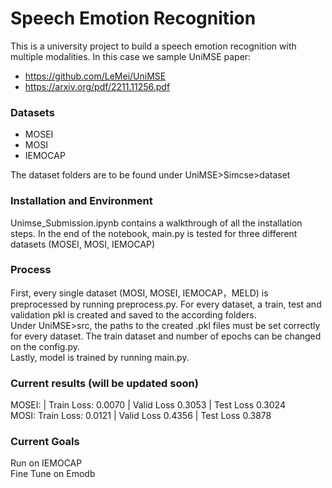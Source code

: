# Speech Emotion Recognition
This is a university project to build a speech emotion recognition with multiple modalities.
In this case we sample UniMSE paper: 
- https://github.com/LeMei/UniMSE
- https://arxiv.org/pdf/2211.11256.pdf

### Datasets
- MOSEI
- MOSI
- IEMOCAP

The dataset folders are to be found under UniMSE>Simcse>dataset
### Installation and Environment
Unimse_Submission.ipynb contains a walkthrough of all the installation steps. In the end of the notebook, main.py is tested for three different datasets (MOSEI, MOSI, IEMOCAP)

### Process
First, every single dataset (MOSI, MOSEI, IEMOCAP，MELD)  is preprocessed by running preprocess.py. For every dataset, a train, test and validation pkl is created and saved to the according folders.<br /> 
Under UniMSE>src, the paths to the created .pkl files must be set correctly for every dataset. The train dataset and number of epochs can be changed on the config.py. <br /> 
Lastly, model is trained by running main.py.

### Current results (will be updated soon)
MOSEI: | Train Loss: 0.0070 | Valid Loss 0.3053 | Test Loss 0.3024 <br/> 
MOSI:  Train Loss: 0.0121 | Valid Loss 0.4356 | Test Loss 0.3878

### Current Goals
Run on IEMOCAP <br/> 
Fine Tune on Emodb


